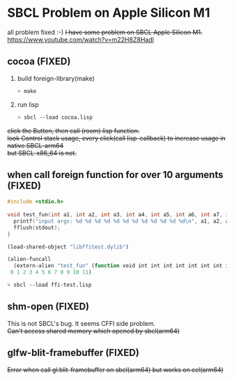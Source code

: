 # SBCL Problem on Apple Silicon M1

  all problem fixed :-)
  ~~I have some problem on SBCL Apple Silicon M1.~~  
  https://www.youtube.com/watch?v=m22H8Z8HadI
  
## cocoa (FIXED)

  1. build foreign-library(make)
	 ```sh
	 > make
	  ```
  2. run lisp
	 ```sh	
	 > sbcl --load cocoa.lisp
     ```

 ~~click the Button, then call (room) lisp function.~~  
 ~~look Control stack usage, every click(call lisp-callback) to increase usage in native SBCL-arm64~~   
 ~~but SBCL-x86_64 is not.~~

## when call foreign function for over 10 arguments (FIXED)

```c
#include <stdio.h>
	
void test_fun(int a1, int a2, int a3, int a4, int a5, int a6, int a7, int a8, int a9, int a10, int a11, int a12) {
  printf("input args: %d %d %d %d %d %d %d %d %d %d %d %d\n", a1, a2, a3, a4, a5, a6, a7, a8, a9, a10, a11, a12);
  fflush(stdout);
}
```

```cl
(load-shared-object "libffitest.dylib")

(alien-funcall 
  (extern-alien "test_fun" (function void int int int int int int int int int int int int))
 0 1 2 3 4 5 6 7 8 9 10 11)
```

```sh
> sbcl --load ffi-test.lisp
```

## shm-open (FIXED)
 This is not SBCL's bug. It seems CFFI side problem.  
 ~~Can't access shared memory which opened by sbcl(arm64)~~


## glfw-blit-framebuffer (FIXED)
 ~~Error when call gl:blit-framebuffer on sbcl(arm64) but works on ecl(arm64)~~
      
